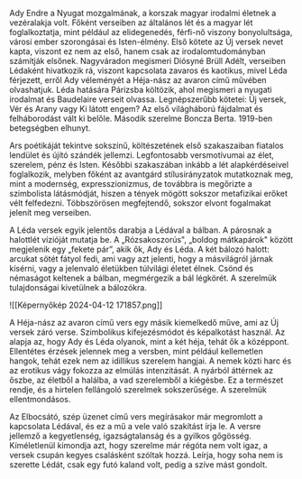 Ady Endre a Nyugat mozgalmának, a korszak magyar irodalmi életnek a vezéralakja volt. Főként verseiben az általános lét és a magyar lét foglalkoztatja, mint például az elidegenedés, férfi-nő viszony bonyolultsága, városi ember szorongásai és Isten-élmény. Első kötete az Új versek nevet kapta, viszont ez nem az első, hanem csak az irodalomtudományban számítják elsőnek. Nagyváradon megismeri Diósyné Brüll Adélt, verseiben Lédaként hivatkozik rá, viszont kapcsolata zavaros és kaotikus, mivel Léda férjezett, erről Ady véleményét a Héja-nász az avaron című művében olvashatjuk. Léda hatására Párizsba költözik, ahol megismeri a nyugati irodalmat és Baudelaire verseit olvassa. Legnépszerűbb kötetei: Új versek, Vér és Arany vagy Ki látott engem? Az első világháború fájdalmat és felháborodást vált ki belőle. Második szerelme Boncza Berta. 1919-ben betegségben elhunyt.

Ars poétikáját tekintve sokszínű, költészetének első szakaszaiban fiatalos lendület és újító szándék jellemzi. Legfontosabb versmotívumai az élet, szerelem, pénz és Isten. Későbbi szakaszában inkább a lét alapkérdéseivel foglalkozik, melyben főként az avantgárd stílusirányzatok mutatkoznak meg, mint a modernség, expresszionizmus, de továbbra is megőrizte a szimbolista látásmódját, hiszen a tények mögött sokszor metafizikai erőket vélt felfedezni. Többszörösen megfejtendő, sokszor elvont fogalmakat jelenít meg verseiben.

A Léda versek egyik jelentős darabja a Lédával a bálban. A párosnak a halottlét vízióját mutatja be. A „Rózsakoszorús", „boldog mátkapárok" között megjelenik egy „fekete pár”, akik ők, Ady és Léda. A két bálozó halott: arcukat sötét fátyol fedi, ami vagy azt jelenti, hogy a másvilágról járnak kísérni, vagy a jelenvaló életükben túlvilági életet élnek. Csönd és némaságot keltenek a bálban, megmérgezik a bál légkörét. A szerelmük tulajdonságai kivetülnek a bálozókra.

![[Képernyőkép 2024-04-12 171857.png]]

A Héja-nász az avaron című vers egy másik kiemelkedő műve, ami az Új versek záró verse. Szimbolikus kifejezésmódot és képalkotást használ. Az alapja az, hogy Ady és Léda olyanok, mint a két héja, tehát ők a középpont. Ellentétes érzések jelennek meg a versben, mint például kellemetlen hangok, tehát ezek nem az idillikus szerelem hangjai. A nemek közti harc és az erotikus vágy fokozza az elmúlás intenzitását. A nyárból áttérnek az őszbe, az életből a halálba, a vad szerelemből a kiégésbe. Ez a természet rendje, és a hirtelen fellángoló szerelmek sokszerűsége. A szerelmük ellentmondásos.

Az Elbocsátó, szép üzenet című vers megírásakor már megromlott a kapcsolata Lédával, és ez a mű a vele való szakítást írja le. A versre jellemző a kegyetlenség, igazságtalanság és a gyilkos gőgösség. Kíméletlenül kimondja azt, hogy szerelme már régóta nem volt igaz, a versek csupán kegyes csalásként szóltak hozzá. Leírja, hogy soha nem is szerette Lédát, csak egy futó kaland volt, pedig a szíve mást gondolt.
